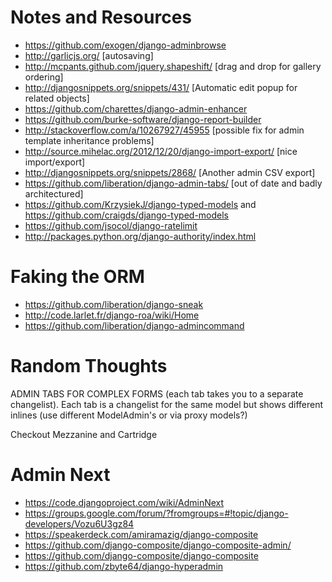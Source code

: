 Notes and Resources
===================

* https://github.com/exogen/django-adminbrowse
* http://garlicjs.org/ [autosaving]
* http://mcpants.github.com/jquery.shapeshift/ [drag and drop for gallery ordering]
* http://djangosnippets.org/snippets/431/ [Automatic edit popup for related objects]
* https://github.com/charettes/django-admin-enhancer
* https://github.com/burke-software/django-report-builder
* http://stackoverflow.com/a/10267927/45955 [possible fix for admin template inheritance problems]
* http://source.mihelac.org/2012/12/20/django-import-export/ [nice import/export]
* http://djangosnippets.org/snippets/2868/ [Another admin CSV export]  
* https://github.com/liberation/django-admin-tabs/ [out of date and badly architectured]
* https://github.com/KrzysiekJ/django-typed-models and https://github.com/craigds/django-typed-models
* https://github.com/jsocol/django-ratelimit
* http://packages.python.org/django-authority/index.html

Faking the ORM
==============

* https://github.com/liberation/django-sneak
* http://code.larlet.fr/django-roa/wiki/Home
* https://github.com/liberation/django-admincommand


Random Thoughts
===============

ADMIN TABS FOR COMPLEX FORMS
(each tab takes you to a separate changelist). Each tab is a changelist for the same model but shows different inlines (use different ModelAdmin's or via proxy models?)

Checkout Mezzanine and Cartridge

Admin Next
==========

* https://code.djangoproject.com/wiki/AdminNext
* https://groups.google.com/forum/?fromgroups=#!topic/django-developers/Vozu6U3gz84
* https://speakerdeck.com/amiramazig/django-composite
* https://github.com/django-composite/django-composite-admin/
* https://github.com/django-composite/django-composite
* https://github.com/zbyte64/django-hyperadmin
 
